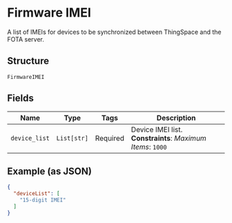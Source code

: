 
# Firmware IMEI

A list of IMEIs for devices to be synchronized between ThingSpace and the FOTA server.

## Structure

`FirmwareIMEI`

## Fields

| Name | Type | Tags | Description |
|  --- | --- | --- | --- |
| `device_list` | `List[str]` | Required | Device IMEI list.<br>**Constraints**: *Maximum Items*: `1000` |

## Example (as JSON)

```json
{
  "deviceList": [
    "15-digit IMEI"
  ]
}
```

